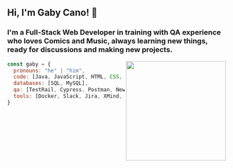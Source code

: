 <h2> Hi, I'm Gaby Cano! 👋</h2>
<h3>I'm a Full-Stack Web Developer in training with QA experience who loves Comics and Music, always learning new things, ready for discussions and making new projects.</h3>
<img align='right' src="https://media4.giphy.com/media/v1.Y2lkPTc5MGI3NjExcGY4b2plMW04YTVtdnZuOXI2MDc2cGN4eHAwaTdmZ3p6bGs4aXVyaiZlcD12MV9pbnRlcm5hbF9naWZfYnlfaWQmY3Q9Zw/f0BaErqmljUd2/giphy.gif" width="230">

```javascript
const gaby = {
  pronouns: "he" | "him",
  code: [Java, JavaScript, HTML, CSS, XML],
  databases: [SQL, MySQL],
  qa: [TestRail, Cypress, Postman, Newman, POM, Gherkin],
  tools: [Docker, Slack, Jira, XMind, Kanban, Microsoft Project],
}
```
<!--
## Hi there 👋
## Gato que asoma <h2><img src="https://media.giphy.com/media/mGcNjsfWAjY5AEZNw6/giphy.gif" width="50"></h2>
**jg-cf0/jg-cf0** is a ✨ _special_ ✨ repository because its `README.md` (this file) appears on your GitHub profile.

Here are some ideas to get you started:

- 🔭 I’m currently working on ...
- 🌱 I’m currently learning ...
- 👯 I’m looking to collaborate on ...
- 🤔 I’m looking for help with ...
- 💬 Ask me about ...
- 📫 How to reach me: ...
- 😄 Pronouns: ...
- ⚡ Fun fact: ...
-->
